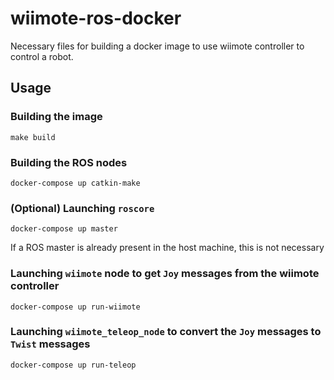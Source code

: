 # wiimote-ros-docker

Necessary files for building a docker image to use wiimote controller to control a robot.

## Usage

### Building the image

```
make build
```

### Building the ROS nodes

```
docker-compose up catkin-make
```

### (Optional) Launching `roscore`

```
docker-compose up master
```

If a ROS master is already present in the host machine, this is not necessary

### Launching `wiimote` node to get `Joy` messages from the wiimote controller

```
docker-compose up run-wiimote
```

### Launching `wiimote_teleop_node` to convert the `Joy` messages to `Twist` messages

```
docker-compose up run-teleop
```
